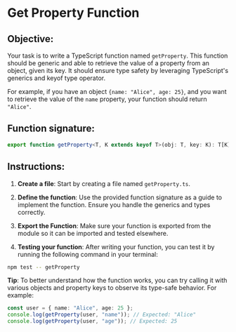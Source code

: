 # Get Property Function

## Objective:

Your task is to write a TypeScript function named `getProperty`. This function should be generic and able to retrieve the value of a property from an object, given its key. It should ensure type safety by leveraging TypeScript's generics and keyof type operator.

For example, if you have an object `{name: "Alice", age: 25}`, and you want to retrieve the value of the `name` property, your function should return `"Alice"`.

## Function signature:

```typescript
export function getProperty<T, K extends keyof T>(obj: T, key: K): T[K];
```

## Instructions:

1. **Create a file**: Start by creating a file named `getProperty.ts`.

2. **Define the function**: Use the provided function signature as a guide to implement the function. Ensure you handle the generics and types correctly.

3. **Export the Function**: Make sure your function is exported from the module so it can be imported and tested elsewhere.

4. **Testing your function**: After writing your function, you can test it by running the following command in your terminal:

```Bash
npm test -- getProperty
```

**Tip**: To better understand how the function works, you can try calling it with various objects and property keys to observe its type-safe behavior. For example:

```typescript
const user = { name: "Alice", age: 25 };
console.log(getProperty(user, "name")); // Expected: "Alice"
console.log(getProperty(user, "age")); // Expected: 25
```
